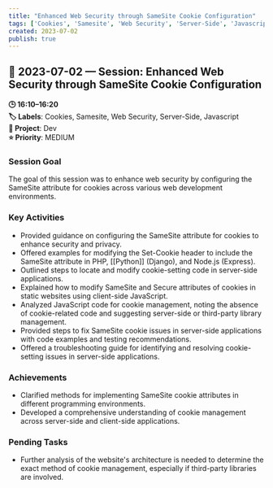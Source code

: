 ```yaml
---
title: "Enhanced Web Security through SameSite Cookie Configuration"
tags: ['Cookies', 'Samesite', 'Web Security', 'Server-Side', 'Javascript']
created: 2023-07-02
publish: true
---
```


## 📅 2023-07-02 — Session: Enhanced Web Security through SameSite Cookie Configuration

**🕒 16:10–16:20**  
**🏷️ Labels**: Cookies, Samesite, Web Security, Server-Side, Javascript  
**📂 Project**: Dev  
**⭐ Priority**: MEDIUM  


### Session Goal
The goal of this session was to enhance web security by configuring the SameSite attribute for cookies across various web development environments.

### Key Activities
- Provided guidance on configuring the SameSite attribute for cookies to enhance security and privacy.
- Offered examples for modifying the Set-Cookie header to include the SameSite attribute in PHP, [[Python]] (Django), and Node.js (Express).
- Outlined steps to locate and modify cookie-setting code in server-side applications.
- Explained how to modify SameSite and Secure attributes of cookies in static websites using client-side JavaScript.
- Analyzed JavaScript code for cookie management, noting the absence of cookie-related code and suggesting server-side or third-party library management.
- Provided steps to fix SameSite cookie issues in server-side applications with code examples and testing recommendations.
- Offered a troubleshooting guide for identifying and resolving cookie-setting issues in server-side applications.

### Achievements
- Clarified methods for implementing SameSite cookie attributes in different programming environments.
- Developed a comprehensive understanding of cookie management across server-side and client-side applications.

### Pending Tasks
- Further analysis of the website's architecture is needed to determine the exact method of cookie management, especially if third-party libraries are involved.
